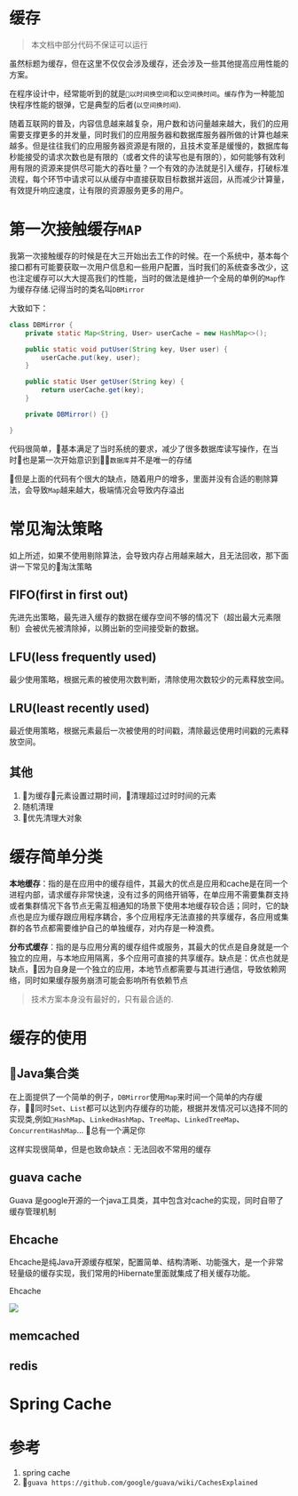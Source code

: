 # 缓存

> 本文档中部分代码不保证可以运行

虽然标题为缓存，但在这里不仅仅会涉及缓存，还会涉及一些其他提高应用性能的方案。

在程序设计中，经常能听到的就是`以时间换空间`和`以空间换时间`。`缓存`作为一种能加快程序性能的银弹，它是典型的后者(`以空间换时间`).

随着互联网的普及，内容信息越来越复杂，用户数和访问量越来越大，我们的应用需要支撑更多的并发量，同时我们的应用服务器和数据库服务器所做的计算也越来越多。但是往往我们的应用服务器资源是有限的，且技术变革是缓慢的，数据库每秒能接受的请求次数也是有限的（或者文件的读写也是有限的），如何能够有效利用有限的资源来提供尽可能大的吞吐量？一个有效的办法就是引入缓存，打破标准流程，每个环节中请求可以从缓存中直接获取目标数据并返回，从而减少计算量，有效提升响应速度，让有限的资源服务更多的用户。

# 第一次接触缓存`MAP`

我第一次接触缓存的时候是在大三开始出去工作的时候。在一个系统中，基本每个接口都有可能要获取一次用户信息和一些用户配置，当时我们的系统查多改少，这也注定缓存可以大大提高我们的性能，当时的做法是维护一个全局的单例的`Map`作为缓存存储.记得当时的类名叫`DBMirror`

大致如下：
```java
class DBMirror {
    private static Map<String, User> userCache = new HashMap<>();

    public static void putUser(String key, User user) {
        userCache.put(key, user);
    }

    public static User getUser(String key) {
        return userCache.get(key);
    } 

    private DBMirror() {}

}
```

代码很简单，基本满足了当时系统的要求，减少了很多数据库读写操作，在当时也是第一次开始意识到`数据库`并不是唯一的存储

但是上面的代码有个很大的缺点，随着用户的增多，里面并没有合适的剔除算法，会导致`Map`越来越大，极端情况会导致内存溢出

# 常见淘汰策略

如上所述，如果不使用剔除算法，会导致内存占用越来越大，且无法回收，那下面讲一下常见的淘汰策略

## FIFO(first in first out)
先进先出策略，最先进入缓存的数据在缓存空间不够的情况下（超出最大元素限制）会被优先被清除掉，以腾出新的空间接受新的数据。

## LFU(less frequently used)
最少使用策略，根据元素的被使用次数判断，清除使用次数较少的元素释放空间。

## LRU(least recently used)
最近使用策略，根据元素最后一次被使用的时间戳，清除最远使用时间戳的元素释放空间。

## 其他
1. 为缓存元素设置过期时间，清理超过过时时间的元素
1. 随机清理
1. 优先清理大对象

# 缓存简单分类

**本地缓存**：指的是在应用中的缓存组件，其最大的优点是应用和cache是在同一个进程内部，请求缓存非常快速，没有过多的网络开销等，在单应用不需要集群支持或者集群情况下各节点无需互相通知的场景下使用本地缓存较合适；同时，它的缺点也是应为缓存跟应用程序耦合，多个应用程序无法直接的共享缓存，各应用或集群的各节点都需要维护自己的单独缓存，对内存是一种浪费。

**分布式缓存**：指的是与应用分离的缓存组件或服务，其最大的优点是自身就是一个独立的应用，与本地应用隔离，多个应用可直接的共享缓存。缺点是：优点也就是缺点，因为自身是一个独立的应用，本地节点都需要与其进行通信，导致依赖网络，同时如果缓存服务崩溃可能会影响所有依赖节点

> 技术方案本身没有最好的，只有最合适的.

# 缓存的使用

## Java集合类

在上面提供了一个简单的例子，`DBMirror`使用`Map`来时间一个简单的内存缓存，同时`Set`、`List`都可以达到内存缓存的功能，根据并发情况可以选择不同的实现类,例如`HashMap`、`LinkedHashMap`、`TreeMap`、`LinkedTreeMap`、`ConcurrentHashMap`... 总有一个满足你

这样实现很简单，但是也致命缺点：无法回收不常用的缓存

## guava cache

Guava 是google开源的一个java工具类，其中包含对cache的实现，同时自带了缓存管理机制

## Ehcache

Ehcache是纯Java开源缓存框架，配置简单、结构清晰、功能强大，是一个非常轻量级的缓存实现，我们常用的Hibernate里面就集成了相关缓存功能。

Ehcache

![](https://awps-assets.meituan.net/mit-x/blog-images-bundle-2017/b810d158.png)

## memcached

## redis

# Spring Cache

# 

# 参考
1. spring cache
2. `guava https://github.com/google/guava/wiki/CachesExplained`








